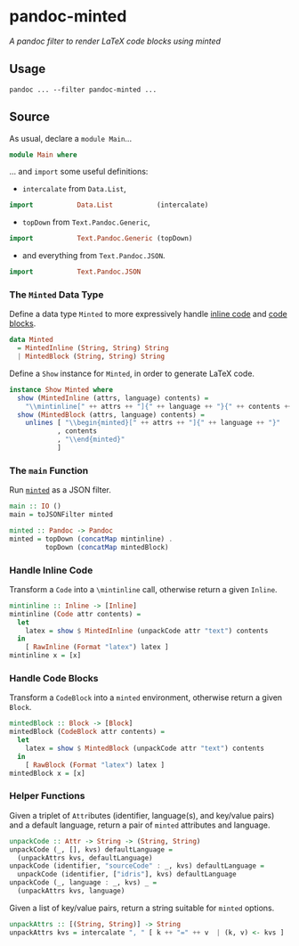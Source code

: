 pandoc-minted
=============

*A pandoc filter to render LaTeX code blocks using minted*

Usage
-----

``` fish
pandoc ... --filter pandoc-minted ...
```

Source
------

As usual, declare a `module Main`...

```haskell
module Main where
```

... and `import` some useful definitions:

-   `intercalate` from `Data.List`,

```haskell
import           Data.List           (intercalate)
```

-   `topDown` from `Text.Pandoc.Generic`,

```haskell
import           Text.Pandoc.Generic (topDown)
```

-   and everything from `Text.Pandoc.JSON`.

```haskell
import           Text.Pandoc.JSON
```

### The `Minted` Data Type

Define a data type `Minted` to more expressively handle [inline code](#mintinline) and [code blocks](#mintedBlock).

<a name="Minted" />

```haskell
data Minted
  = MintedInline (String, String) String
  | MintedBlock (String, String) String
```

Define a `Show` instance for `Minted`, in order to generate LaTeX code.

```haskell
instance Show Minted where
  show (MintedInline (attrs, language) contents) =
    "\\mintinline[" ++ attrs ++ "]{" ++ language ++ "}{" ++ contents ++ "}"
  show (MintedBlock (attrs, language) contents) =
    unlines [ "\\begin{minted}[" ++ attrs ++ "]{" ++ language ++ "}"
            , contents
            , "\\end{minted}"
            ]
```

### The `main` Function

Run [`minted`](#minted) as a JSON filter.

<a name="main" />

```haskell
main :: IO ()
main = toJSONFilter minted
```

<a name="minted" />

```haskell
minted :: Pandoc -> Pandoc
minted = topDown (concatMap mintinline) .
         topDown (concatMap mintedBlock)
```

### Handle Inline Code

Transform a `Code` into a `\mintinline` call, otherwise return a given `Inline`.

<a name="mintinline" />

```haskell
mintinline :: Inline -> [Inline]
mintinline (Code attr contents) =
  let
    latex = show $ MintedInline (unpackCode attr "text") contents
  in
    [ RawInline (Format "latex") latex ]
mintinline x = [x]
```

### Handle Code Blocks

Transform a `CodeBlock` into a `minted` environment, otherwise return a given `Block`.

<a name="mintedBlock" />

```haskell
mintedBlock :: Block -> [Block]
mintedBlock (CodeBlock attr contents) =
  let
    latex = show $ MintedBlock (unpackCode attr "text") contents
  in
    [ RawBlock (Format "latex") latex ]
mintedBlock x = [x]
```

### Helper Functions

Given a triplet of `Attr`ibutes (identifier, language(s), and key/value pairs) and a default language, return a pair of `minted` attributes and language.

```haskell
unpackCode :: Attr -> String -> (String, String)
unpackCode (_, [], kvs) defaultLanguage =
  (unpackAttrs kvs, defaultLanguage)
unpackCode (identifier, "sourceCode" : _, kvs) defaultLanguage =
  unpackCode (identifier, ["idris"], kvs) defaultLanguage
unpackCode (_, language : _, kvs) _ =
  (unpackAttrs kvs, language)
```

Given a list of key/value pairs, return a string suitable for `minted` options.

```haskell
unpackAttrs :: [(String, String)] -> String
unpackAttrs kvs = intercalate ", " [ k ++ "=" ++ v  | (k, v) <- kvs ]
```
